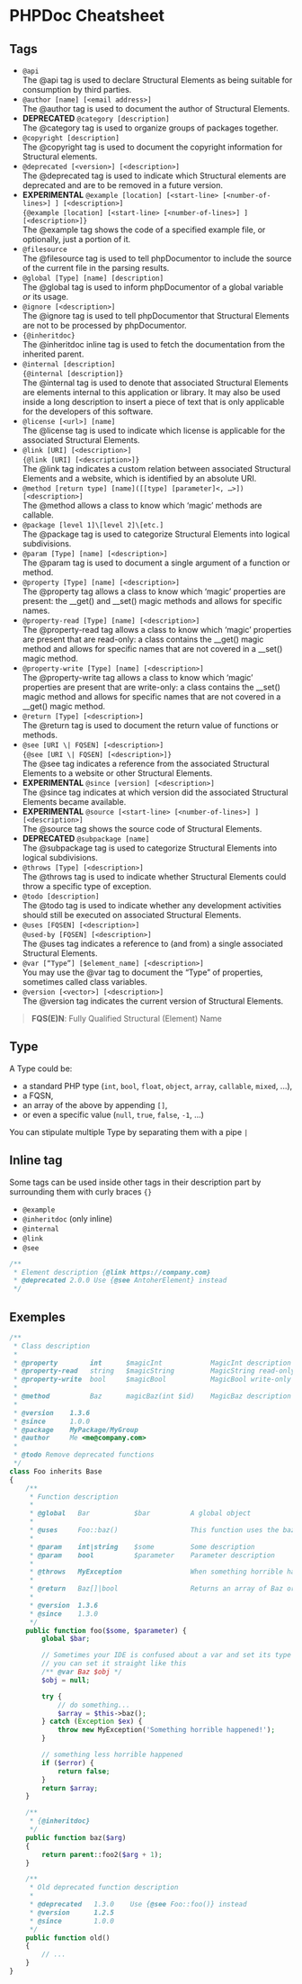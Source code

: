 # PHPDoc Cheatsheet

## Tags

* `@api`<br/>The @api tag is used to declare Structural Elements as being suitable for consumption by third parties.
* `@author [name] [<email address>]`<br/>The @author tag is used to document the author of Structural Elements.
* **DEPRECATED** `@category [description]`<br/>The @category tag is used to organize groups of packages together.
* `@copyright [description]`<br/>The @copyright tag is used to document the copyright information for Structural elements.
* `@deprecated [<version>] [<description>]`<br/>The @deprecated tag is used to indicate which Structural elements are deprecated and are to be removed in a future version.
* **EXPERIMENTAL** `@example [location] [<start-line> [<number-of-lines>] ] [<description>]`<br/>`{@example [location] [<start-line> [<number-of-lines>] ] [<description>]}`<br/>The @example tag shows the code of a specified example file, or optionally, just a portion of it.
* `@filesource`<br/>The @filesource tag is used to tell phpDocumentor to include the source of the current file in the parsing results.
* `@global [Type] [name] [description]`<br/>The @global tag is used to inform phpDocumentor of a global variable _or_ its usage.
* `@ignore [<description>]`<br/>The @ignore tag is used to tell phpDocumentor that Structural Elements are not to be processed by phpDocumentor.
* `{@inheritdoc}`<br/>The @inheritdoc inline tag is used to fetch the documentation from the inherited parent.
* `@internal [description]`<br/>`{@internal [description]}`<br/>The @internal tag is used to denote that associated Structural Elements are elements internal to this application or library. It may also be used inside a long description to insert a piece of text that is only applicable for the developers of this software.
* `@license [<url>] [name]`<br/>The @license tag is used to indicate which license is applicable for the associated Structural Elements.
* `@link [URI] [<description>]`<br/>`{@link [URI] [<description>]}`<br/>The @link tag indicates a custom relation between associated Structural Elements and a website, which is identified by an absolute URI.
* `@method [return type] [name]([[type] [parameter]<, …>]) [<description>]`<br/>The @method allows a class to know which ‘magic’ methods are callable.
* `@package [level 1]\[level 2]\[etc.]`<br/>The @package tag is used to categorize Structural Elements into logical subdivisions.
* `@param [Type] [name] [<description>]`<br/>The @param tag is used to document a single argument of a function or method.
* `@property [Type] [name] [<description>]`<br/>The @property tag allows a class to know which ‘magic’ properties are present: the __get() and __set() magic methods and allows for specific names.
* `@property-read [Type] [name] [<description>]`<br/>The @property-read tag allows a class to know which ‘magic’ properties are present that are read-only: a class contains the __get() magic method and allows for specific names that are not covered in a __set() magic method.
* `@property-write [Type] [name] [<description>]`<br/>The @property-write tag allows a class to know which ‘magic’ properties are present that are write-only: a class contains the __set() magic method and allows for specific names that are not covered in a __get() magic method.
* `@return [Type] [<description>]`<br/>The @return tag is used to document the return value of functions or methods.
* `@see [URI \| FQSEN] [<description>]`<br/>`{@see [URI \| FQSEN] [<description>]}`<br/>The @see tag indicates a reference from the associated Structural Elements to a website or other Structural Elements.
* **EXPERIMENTAL** `@since [version] [<description>]`<br/>The @since tag indicates at which version did the associated Structural Elements became available.
* **EXPERIMENTAL** `@source [<start-line> [<number-of-lines>] ] [<description>]`<br/>The @source tag shows the source code of Structural Elements.
* **DEPRECATED** `@subpackage [name]`<br/>The @subpackage tag is used to categorize Structural Elements into logical subdivisions.
* `@throws [Type] [<description>]`<br/>The @throws tag is used to indicate whether Structural Elements could throw a specific type of exception.
* `@todo [description]`<br/>The @todo tag is used to indicate whether any development activities should still be executed on associated Structural Elements.
* `@uses [FQSEN] [<description>]`<br/>`@used-by [FQSEN] [<description>]`<br/>The @uses tag indicates a reference to (and from) a single associated Structural Elements.
* `@var [“Type”] [$element_name] [<description>]`<br/>You may use the @var tag to document the “Type” of properties, sometimes called class variables.
* `@version [<vector>] [<description>]`<br/>The @version tag indicates the current version of Structural Elements.

> **FQS(E)N**: Fully Qualified Structural (Element) Name

## Type
A Type could be:
* a standard PHP type (`int`, `bool`, `float`, `object`, `array`, `callable`, `mixed`, ...),
* a FQSN,
* an array of the above by appending `[]`,
* or even a specific value (`null`, `true`, `false`, `-1`, ...)

You can stipulate multiple Type by separating them with a pipe `|`

## Inline tag
Some tags can be used inside other tags in their description part by surrounding them with curly braces `{}`
* `@example`
* `@inheritdoc` (only inline)
* `@internal`
* `@link`
* `@see`

```php
/**
 * Element description {@link https://company.com}
 * @deprecated 2.0.0 Use {@see AntoherElement} instead
 */
```

## Exemples

```php
/**
 * Class description
 *
 * @property        int      $magicInt            MagicInt description
 * @property-read   string   $magicString         MagicString read-only description
 * @property-write  bool     $magicBool           MagicBool write-only description
 *
 * @method          Baz      magicBaz(int $id)    MagicBaz description
 *
 * @version    1.3.6
 * @since      1.0.0
 * @package    MyPackage/MyGroup
 * @author     Me <me@company.com>
 *
 * @todo Remove deprecated functions
 */
class Foo inherits Base
{
    /**
     * Function description
     *
     * @global   Bar           $bar          A global object
     *
     * @uses     Foo::baz()                  This function uses the baz() function
     *
     * @param    int|string    $some         Some description
     * @param    bool          $parameter    Parameter description
     *
     * @throws   MyException                 When something horrible happened!
     *
     * @return   Baz[]|bool                  Returns an array of Baz or a boolean
     *
     * @version  1.3.6
     * @since    1.3.0
     */
    public function foo($some, $parameter) {
        global $bar;

        // Sometimes your IDE is confused about a var and set its type to 'mixed',
        // you can set it straight like this
        /** @var Baz $obj */
        $obj = null;

        try {
            // do something...
            $array = $this->baz();
        } catch (Exception $ex) {
            throw new MyException('Something horrible happened!');
        }

        // something less horrible happened
        if ($error) {
            return false;
        }
        return $array;
    }

    /**
     * {@inheritdoc}
     */
    public function baz($arg)
    {
        return parent::foo2($arg + 1);
    }

    /**
     * Old deprecated function description
     *
     * @deprecated   1.3.0    Use {@see Foo::foo()} instead
     * @version      1.2.5
     * @since        1.0.0
     */
    public function old()
    {
        // ...
    }
}
```